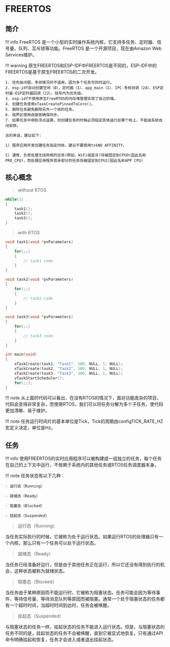 # FREERTOS

## 简介

!!! info
    FreeRTOS 是一个小型的实时操作系统内核，它支持多任务、定时器、信号量、队列、互斥锁等功能。FreeRTOS 是一个开源项目，现在由Amazon Web Services维护。

!!! warning
    原生FREERTOS和ESP-IDF中FREERTOS是不同的，ESP-IDF中的FREERTOS是基于原生FREERTOS的二次开发。

    1. 优先级问题，多核情况并不适用，因为多个任务可同时运行。
    2. esp-idf自动创建空闲（0）、定时器（1）、app_main（1）、IPC-多核协调（24）、ESP定时器-ESP定时器回调（22）。括号内为优先级。
    3. esp-idf不使用原生FreeRTOS的内存堆管理实现了自己的堆。
    4. 创建任务使用xTaskCreatePinnedToCore()。
    5. 删除任务避免删除另外一个核的任务。
    6. 临界区使用自旋锁确保同步。
    7. 如果任务中用到浮点运算，则创建任务的时候必须指定具体运行在哪个核上，不能由系统自动安排。

    总的来说，建议如下:

    1) 程序应用开发创建任务指定内核，建议不要使用tskNO AFFINITY。

    2) 通常，负责处理无线网络的任务(例如，WiFi或蓝牙)将被固定到CPUO(因此名称PRO_CPU)，而处理应用程序其余部分的任务将被固定到CPU1(因此名称APP CPU)


## 核心概念

> without RTOS

```c
while(1)
{
    task1();
    task2();
    task3();
}
```

> with RTOS

```c
void task1(void *pvParameters)
{
    for(;;)
    {
        // task1 code
    }
}

void task2(void *pvParameters)
{
    for(;;)
    {
        // task2 code
    }
}

void task3(void *pvParameters)
{
    for(;;)
    {
        // task3 code
    }
}

int main(void)
{
    xTaskCreate(task1, "Task1", 100, NULL, 1, NULL);
    xTaskCreate(task2, "Task2", 100, NULL, 1, NULL);
    xTaskCreate(task3, "Task3", 100, NULL, 1, NULL);
    vTaskStartScheduler();
    for(;;);
}
```
!!! note
    从上面的代码可以看出，在没有RTOS的情况下，面对功能庞杂的项目，代码会变得非常复杂，而使用RTOS，我们可以将任务分解为多个子任务，使代码更加清晰、易于维护。

!!! note
    任务运行时间片的基本单位是Tick，Tick的周期由configTICK_RATE_HZ宏定义决定，单位是Hz。

## 任务

!!! info
    使用FREERTOS的实时应用程序可以被构建成一组独立的任务，每个任务在自己的上下文中运行，不依赖于系统内的其他任务或RTOS任务调度器本身。

!!! note
    任务状态有以下几种：

    - 运行态（Running）

    - 就绪态（Ready）

    - 阻塞态（Blocked）
  
    - 挂起态（Suspended）

> 运行态（Running）

当任务实际执行的时候，它被称为处于运行状态。如果运行RTOS的处理器只有一个内核，那么只有一个任务可以处于运行状态。

> 就绪态（Ready）

当任务已经准备好运行，但是由于其他任务正在运行，所以它还没有得到执行的机会，这种状态被称为就绪状态。

> 阻塞态（Blocked）

当任务由于某种原因而不能运行时，它被称为阻塞状态。任务可能会因为等待事件、等待信号量、等待消息队列等原因而被阻塞。通常一个处于阻塞状态的任务都有一个超时时间，当超时时间到达时，任务会被唤醒。

> 挂起态（Suspended）

与阻塞状态的任务一样，挂起状态的任务不能进入运行状态。但是，与阻塞状态的任务不同的是，挂起状态的任务不会被唤醒，直到它被显式地恢复。只有通过API命令明确挂起和恢复，任务才会进入或者退出挂起状态。
